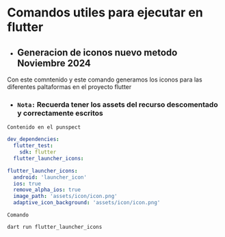# Comandos utiles para ejecutar en flutter

- ## Generacion de iconos nuevo metodo Noviembre 2024

Con este comntenido y este comando generamos los iconos para las diferentes paltaformas en el proyecto flutter

- ### `Nota:` Recuerda tener los assets del recurso descomentado y correctamente escritos

`Contenido en el punspect`
```yaml
dev_dependencies:
  flutter_test:
    sdk: flutter
  flutter_launcher_icons:

flutter_launcher_icons:   
  android: 'launcher_icon'
  ios: true
  remove_alpha_ios: true
  image_path: 'assets/icon/icon.png'
  adaptive_icon_background: 'assets/icon/icon.png'
```

`Comando`
```sh(bash)
dart run flutter_launcher_icons
```
